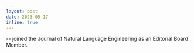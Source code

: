 ```yaml
---
layout: post
date: 2023-05-17
inline: true
---
```


-- joined the Journal of Natural Language Engineering as an Editorial Board Member.

